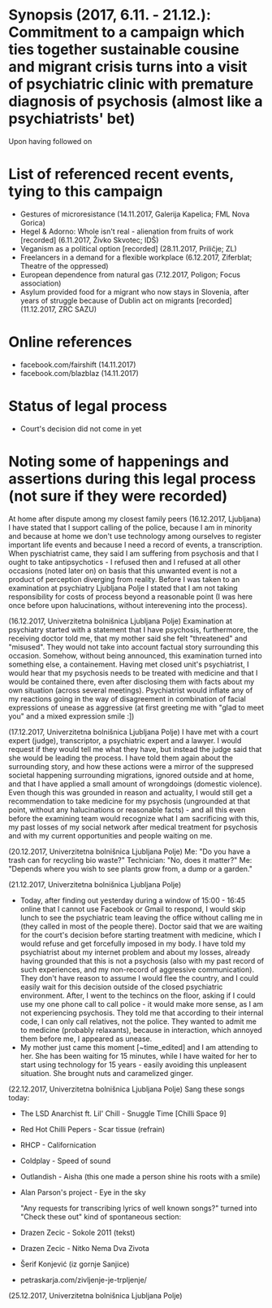 # Synopsis (2017, 6.11. - 21.12.): Commitment to a campaign which ties together sustainable cousine and migrant crisis turns into a visit of psychiatric clinic with premature diagnosis of psychosis (almost like a psychiatrists' bet)

Upon having followed on 

# List of referenced recent events, tying to this campaign
- Gestures of microresistance (14.11.2017, Galerija Kapelica; FML Nova Gorica)
- Hegel & Adorno: Whole isn't real - alienation from fruits of work [recorded] (6.11.2017, Živko Skvotec; IDŠ)
- Veganism as a political option [recorded] (28.11.2017, Priličje; ZL) 
- Freelancers in a demand for a flexible workplace (6.12.2017, Ziferblat; Theatre of the oppressed)
- European dependence from natural gas (7.12.2017, Poligon; Focus association)
- Asylum provided food for a migrant who now stays in Slovenia, after years of struggle because of Dublin act on migrants [recorded] (11.12.2017, ZRC SAZU)

# Online references
- facebook.com/fairshift (14.11.2017)
- facebook.com/blazblaz (14.11.2017)

# Status of legal process
- Court's decision did not come in yet

# Noting some of happenings and assertions during this legal process (not sure if they were recorded)

At home after dispute among my closest family peers (16.12.2017, Ljubljana)
  I have stated that I support calling of the police, because I am in minority and because at home we don't use technology among ourselves to register important life events and because I need a record of events, a transcription.
When pyschiatrist came, they said I am suffering from psychosis and that I ought to take antipsychotics - I refused then and I refused at all other occasions (noted later on) on basis that this unwanted event is not a product of perception diverging from reality.
Before I was taken to an examination at psychiatry Ljubljana Polje I stated that I am not taking responsibility for costs of process beyond a reasonable point (I was here once before upon halucinations, without interevening into the process).

(16.12.2017, Univerzitetna bolnišnica Ljubljana Polje)
  Examination at psychiatry started with a statement that I have psychosis, furthermore, the receiving doctor told me, that my mother said she felt "threatened" and "misused". They would not take into account factual story surrounding this occasion. Somehow, without being announced, this examination turned into something else, a containement. Having met closed unit's psychiatrist, I would hear that my psychosis needs to be treated with medicine and that I would be contained there, even after disclosing them with facts about my own situation (across several meetings). Psychiatrist would inflate any of my reactions going in the way of disagreement in combination of facial expressions of unease as aggressive (at first greeting me with "glad to meet you" and a mixed expression smile :])

(17.12.2017, Univerzitetna bolnišnica Ljubljana Polje)
  I have met with a court expert (judge), transcriptor, a psychiatric expert and a lawyer. I would request if they would tell me what they have, but instead the judge said that she would be leading the process. I have told them again about the surrounding story, and how these actions were a mirror of the suppresed societal happening surrounding migrations, ignored outside and at home, and that I have applied a small amount of wrongdoings (domestic violence). Even though this was grounded in reason and actuality, I would still get a recommendation to take medicine for my psychosis (ungrounded at that point, without any halucinations or reasonable facts) - and all this even before the examining team would recognize what I am sacrificing with this, my past losses of my social network after medical treatment for psychosis and with my current opportunities and people waiting on me.
  
(20.12.2017, Univerzitetna bolnišnica Ljubljana Polje)
Me: "Do you have a trash can for recycling bio waste?"
Technician: "No, does it matter?"
Me: "Depends where you wish to see plants grow from, a dump or a garden."

(21.12.2017, Univerzitetna bolnišnica Ljubljana Polje)
- Today, after finding out yesterday during a window of 15:00 - 16:45 online that I cannot use Facebook or Gmail to respond, I would skip lunch to see the psychiatric team leaving the office without calling me in (they called in most of the people there). Doctor said that we are waiting for the court's decision before starting treatment with medicine, which I would refuse and get forcefully imposed in my body. I have told my psychiatrist about my internet problem and about my losses, already having grounded that this is not a psychosis (also with my past record of such experiences, and my non-record of aggressive communication). They don't have reason to assume I would flee the country, and I could easily wait for this decision outside of the closed psychiatric environment.
After, I went to the techincs on the floor, asking if I could use my one phone call to call police - it would make more sense, as I am not experiencing psychosis. They told me that according to their internal code, I can only call relatives, not the police. They wanted to admit me to medicine (probably relaxants), because in interaction, which annoyed them before me, I appeared as unease. 
- My mother just came this moment [~time_edited] and I am attending to her. She has been waiting for 15 minutes, while I have waited for her to start using technology for 15 years - easily avoiding this unpleasent situation. She brought nuts and caramelized ginger.

(22.12.2017, Univerzitetna bolnišnica Ljubljana Polje)
  Sang these songs today:
- The LSD Anarchist ft. Lil' Chill - Snuggle Time [Chilli Space 9]
- Red Hot Chilli Pepers - Scar tissue (refrain)
- RHCP - Californication
- Coldplay - Speed of sound
- Outlandish - Aisha (this one made a person shine his roots with a smile)
- Alan Parson's project - Eye in the sky

  "Any requests for transcribing lyrics of well known songs?" turned into "Check these out" kind of spontaneous section:
- Drazen Zecic - Sokole 2011 (tekst)
- Drazen Zecic - Nitko Nema Dva Zivota
- Šerif Konjević (iz gornje Sanjice)
- petraskarja.com/zivljenje-je-trpljenje/



(25.12.2017, Univerzitetna bolnišnica Ljubljana Polje)
